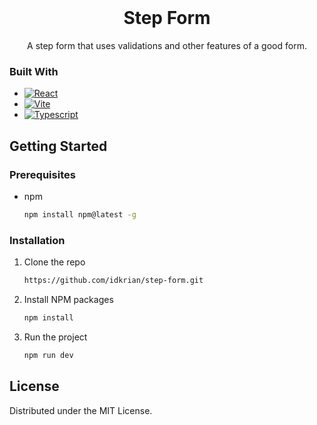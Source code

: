 
<br />
<div align="center">

  <h1 align="center">Step Form</h1>

  <p align="center">
    A step form that uses validations and other features of a good form.
</div>

### Built With

* [![React][React.js]][React-url]
* [![Vite][Vite]][Vite-url]
* [![Typescript][Typescript]][Typescript-url]

<!-- GETTING STARTED -->
## Getting Started
### Prerequisites

* npm
  ```sh
  npm install npm@latest -g
  ```

### Installation

1. Clone the repo
   ```sh
   https://github.com/idkrian/step-form.git
   ```
2. Install NPM packages
   ```sh
   npm install
   ```
2. Run the project
   ```sh
   npm run dev
   ```
<!-- USAGE EXAMPLES -->

<!-- LICENSE -->
## License

Distributed under the MIT License.


<!-- MARKDOWN LINKS & IMAGES -->
<!-- https://www.markdownguide.org/basic-syntax/#reference-style-links -->
[contributors-shield]: https://img.shields.io/github/contributors/othneildrew/Best-README-Template.svg?style=for-the-badge
[contributors-url]: https://github.com/othneildrew/Best-README-Template/graphs/contributors
[forks-shield]: https://img.shields.io/github/forks/othneildrew/Best-README-Template.svg?style=for-the-badge
[forks-url]: https://github.com/othneildrew/Best-README-Template/network/members
[stars-shield]: https://img.shields.io/github/stars/othneildrew/Best-README-Template.svg?style=for-the-badge
[stars-url]: https://github.com/othneildrew/Best-README-Template/stargazers
[issues-shield]: https://img.shields.io/github/issues/othneildrew/Best-README-Template.svg?style=for-the-badge
[issues-url]: https://github.com/othneildrew/Best-README-Template/issues
[license-shield]: https://img.shields.io/github/license/othneildrew/Best-README-Template.svg?style=for-the-badge
[license-url]: https://github.com/othneildrew/Best-README-Template/blob/master/LICENSE.txt
[linkedin-shield]: https://img.shields.io/badge/-LinkedIn-black.svg?style=for-the-badge&logo=linkedin&colorB=555
[linkedin-url]: https://linkedin.com/in/othneildrew
[product-screenshot]: images/screenshot.png
[React.js]: https://img.shields.io/badge/React-20232A?style=for-the-badge&logo=react&logoColor=61DAFB
[React-url]: https://reactjs.org/
[Typescript]: https://img.shields.io/badge/typescript-grey?style=for-the-badge&logo=typescript
[Typescript-url]: [https://javascript.com](https://www.typescriptlang.org/)
[Vite]: https://img.shields.io/badge/vite-grey?style=for-the-badge&logo=vite&color=%231b1b1f
[Vite-url]: https://vitejs.dev/

